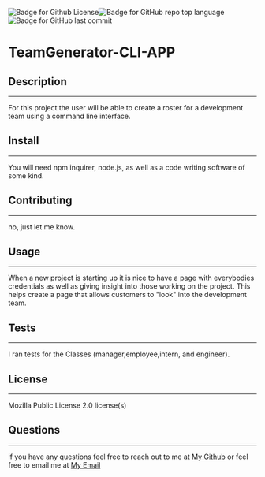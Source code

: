 ![Badge for Github License](https://img.shields.io/github/license/tylerdahl123/TeamGenerator-CLI-APP)![Badge for GitHub repo top language](https://img.shields.io/github/languages/top/tylerdahl123/TeamGenerator-CLI-APP?style=flat&logo=appveyor) ![Badge for GitHub last commit](https://img.shields.io/github/last-commit/tylerdahl123/TeamGenerator-CLI-APP?style=flat&logo=appveyor) 

# TeamGenerator-CLI-APP
## Description
 ---
 
 For this project the user will be able to create a roster for a development team using a command line interface.
## Install 
---

 You will need npm inquirer, node.js, as well as a code writing software of some kind. 
## Contributing 
---

 no, just let me know. 
## Usage 
---

 When a new project is starting up it is nice to have a page with everybodies credentials as well as giving insight into those working on the project. This helps create a page that allows customers to "look" into the development team.  
## Tests
---

 I ran tests for the Classes (manager,employee,intern, and engineer).
## License 
---

 Mozilla Public License 2.0 license(s) 
## Questions 
---

  if you have any questions feel free to reach out to me at [My Github](https://github.com/tylerdahl123) or feel free to email me at [My Email](dahlgren15@gmail.com) 
    